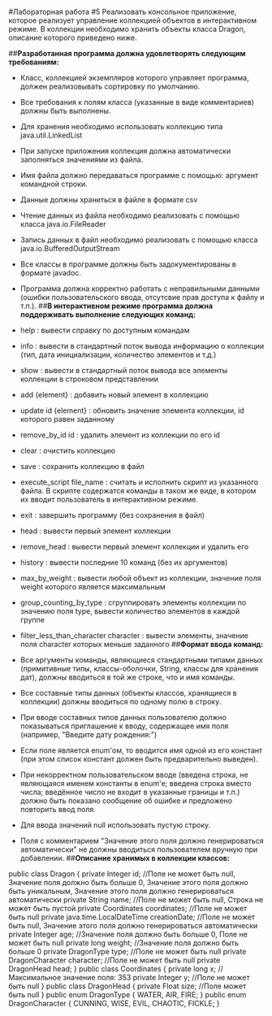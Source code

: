 #Лабораторная работа #5
Реализовать консольное приложение, которое реализует управление коллекцией объектов в интерактивном режиме. В коллекции необходимо хранить объекты класса Dragon, описание которого приведено ниже.

##**Разработанная программа должна удовлетворять следующим требованиям:**

- Класс, коллекцией экземпляров которого управляет программа, должен реализовывать сортировку по умолчанию.
- Все требования к полям класса (указанные в виде комментариев) должны быть выполнены.
- Для хранения необходимо использовать коллекцию типа java.util.LinkedList
- При запуске приложения коллекция должна автоматически заполняться значениями из файла.
- Имя файла должно передаваться программе с помощью: аргумент командной строки.
- Данные должны храниться в файле в формате csv
- Чтение данных из файла необходимо реализовать с помощью класса java.io.FileReader
- Запись данных в файл необходимо реализовать с помощью класса java.io.BufferedOutputStream
- Все классы в программе должны быть задокументированы в формате javadoc.
- Программа должна корректно работать с неправильными данными (ошибки пользовательского ввода, отсутсвие прав доступа к файлу и т.п.).
##**В интерактивном режиме программа должна поддерживать выполнение следующих команд:**

- help : вывести справку по доступным командам
- info : вывести в стандартный поток вывода информацию о коллекции (тип, дата инициализации, количество элементов и т.д.)
- show : вывести в стандартный поток вывода все элементы коллекции в строковом представлении
- add {element} : добавить новый элемент в коллекцию
- update id {element} : обновить значение элемента коллекции, id которого равен заданному
- remove_by_id id : удалить элемент из коллекции по его id
- clear : очистить коллекцию
- save : сохранить коллекцию в файл
- execute_script file_name : считать и исполнить скрипт из указанного файла. В скрипте содержатся команды в таком же виде, в котором их вводит пользователь в интерактивном режиме.
- exit : завершить программу (без сохранения в файл)
- head : вывести первый элемент коллекции
- remove_head : вывести первый элемент коллекции и удалить его
- history : вывести последние 10 команд (без их аргументов)
- max_by_weight : вывести любой объект из коллекции, значение поля weight которого является максимальным
- group_counting_by_type : сгруппировать элементы коллекции по значению поля type, вывести количество элементов в каждой группе
- filter_less_than_character character : вывести элементы, значение поля character которых меньше заданного
##**Формат ввода команд:**

- Все аргументы команды, являющиеся стандартными типами данных (примитивные типы, классы-оболочки, String, классы для хранения дат), должны вводиться в той же строке, что и имя команды.
- Все составные типы данных (объекты классов, хранящиеся в коллекции) должны вводиться по одному полю в строку.
- При вводе составных типов данных пользователю должно показываться приглашение к вводу, содержащее имя поля (например, "Введите дату рождения:")
- Если поле является enum'ом, то вводится имя одной из его констант (при этом список констант должен быть предварительно выведен).
- При некорректном пользовательском вводе (введена строка, не являющаяся именем константы в enum'е; введена строка вместо числа; введённое число не входит в указанные границы и т.п.) должно быть показано сообщение об ошибке и предложено повторить ввод поля.
- Для ввода значений null использовать пустую строку.
- Поля с комментарием "Значение этого поля должно генерироваться автоматически" не должны вводиться пользователем вручную при добавлении.
##**Описание хранимых в коллекции классов:**

public class Dragon {
    private Integer id; //Поле не может быть null, Значение поля должно быть больше 0, Значение этого поля должно быть уникальным, Значение этого поля должно генерироваться автоматически
    private String name; //Поле не может быть null, Строка не может быть пустой
    private Coordinates coordinates; //Поле не может быть null
    private java.time.LocalDateTime creationDate; //Поле не может быть null, Значение этого поля должно генерироваться автоматически
    private Integer age; //Значение поля должно быть больше 0, Поле не может быть null
    private long weight; //Значение поля должно быть больше 0
    private DragonType type; //Поле не может быть null
    private DragonCharacter character; //Поле не может быть null
    private DragonHead head;
}
public class Coordinates {
    private long x; //Максимальное значение поля: 353
    private Integer y; //Поле не может быть null
}
public class DragonHead {
    private Float size; //Поле может быть null
}
public enum DragonType {
    WATER,
    AIR,
    FIRE;
}
public enum DragonCharacter {
    CUNNING,
    WISE,
    EVIL,
    CHAOTIC,
    FICKLE;
}
